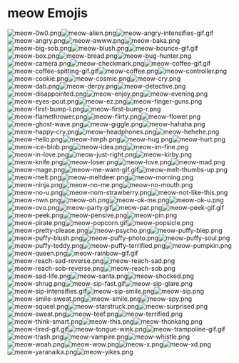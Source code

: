 # meow Emojis

![meow-0w0.png](meow-0w0.png)![meow-alien.png](meow-alien.png)![meow-angry-intensifies-gif.gif](meow-angry-intensifies-gif.gif)![meow-angry.png](meow-angry.png)![meow-awww.png](meow-awww.png)![meow-baka.png](meow-baka.png)![meow-big-sob.png](meow-big-sob.png)![meow-blush.png](meow-blush.png)![meow-bounce-gif.gif](meow-bounce-gif.gif)![meow-box.png](meow-box.png)![meow-bread.png](meow-bread.png)![meow-bug-hunter.png](meow-bug-hunter.png)![meow-camera.png](meow-camera.png)![meow-checkmark.png](meow-checkmark.png)![meow-coffee-gif.gif](meow-coffee-gif.gif)![meow-coffee-spitting-gif.gif](meow-coffee-spitting-gif.gif)![meow-coffee.png](meow-coffee.png)![meow-controller.png](meow-controller.png)![meow-cookie.png](meow-cookie.png)![meow-cosmic.png](meow-cosmic.png)![meow-cry.png](meow-cry.png)![meow-dab.png](meow-dab.png)![meow-derpy.png](meow-derpy.png)![meow-detective.png](meow-detective.png)![meow-disappointed.png](meow-disappointed.png)![meow-enjoy.png](meow-enjoy.png)![meow-evening.png](meow-evening.png)![meow-eyes-pout.png](meow-eyes-pout.png)![meow-ez.png](meow-ez.png)![meow-finger-guns.png](meow-finger-guns.png)![meow-first-bump-l.png](meow-first-bump-l.png)![meow-first-bump-r.png](meow-first-bump-r.png)![meow-flamethrower.png](meow-flamethrower.png)![meow-flirty.png](meow-flirty.png)![meow-flower.png](meow-flower.png)![meow-ghost-wave.png](meow-ghost-wave.png)![meow-giggle.png](meow-giggle.png)![meow-hahaha.png](meow-hahaha.png)![meow-happy-cry.png](meow-happy-cry.png)![meow-headphones.png](meow-headphones.png)![meow-hehehe.png](meow-hehehe.png)![meow-hello.png](meow-hello.png)![meow-hmph.png](meow-hmph.png)![meow-hug.png](meow-hug.png)![meow-hurt.png](meow-hurt.png)![meow-ice-blob.png](meow-ice-blob.png)![meow-idea.png](meow-idea.png)![meow-im-fine.png](meow-im-fine.png)![meow-in-love.png](meow-in-love.png)![meow-just-right.png](meow-just-right.png)![meow-kirby.png](meow-kirby.png)![meow-knife.png](meow-knife.png)![meow-loser.png](meow-loser.png)![meow-love.png](meow-love.png)![meow-mad.png](meow-mad.png)![meow-mage.png](meow-mage.png)![meow-me-want-gif.gif](meow-me-want-gif.gif)![meow-melt-thumbs-up.png](meow-melt-thumbs-up.png)![meow-melt.png](meow-melt.png)![meow-meltdeer.png](meow-meltdeer.png)![meow-morning.png](meow-morning.png)![meow-ninja.png](meow-ninja.png)![meow-no-me.png](meow-no-me.png)![meow-no-mouth.png](meow-no-mouth.png)![meow-no-u.png](meow-no-u.png)![meow-nom-strawberry.png](meow-nom-strawberry.png)![meow-not-like-this.png](meow-not-like-this.png)![meow-nwn.png](meow-nwn.png)![meow-oh.png](meow-oh.png)![meow-ok-me.png](meow-ok-me.png)![meow-ok-u.png](meow-ok-u.png)![meow-ovo.png](meow-ovo.png)![meow-party.gif](meow-party.gif)![meow-pat.png](meow-pat.png)![meow-peek-gif.gif](meow-peek-gif.gif)![meow-peek.png](meow-peek.png)![meow-pensive.png](meow-pensive.png)![meow-pin.png](meow-pin.png)![meow-pirate.png](meow-pirate.png)![meow-popcorn.gif](meow-popcorn.gif)![meow-popsicle.png](meow-popsicle.png)![meow-pretty-please.png](meow-pretty-please.png)![meow-psycho.png](meow-psycho.png)![meow-puffy-blep.png](meow-puffy-blep.png)![meow-puffy-blush.png](meow-puffy-blush.png)![meow-puffy-photo.png](meow-puffy-photo.png)![meow-puffy-soul.png](meow-puffy-soul.png)![meow-puffy-teddy.png](meow-puffy-teddy.png)![meow-puffy-terrified.png](meow-puffy-terrified.png)![meow-pumpkin.png](meow-pumpkin.png)![meow-queen.png](meow-queen.png)![meow-rainbow-gif.gif](meow-rainbow-gif.gif)![meow-reach-sad-reverse.png](meow-reach-sad-reverse.png)![meow-reach-sad.png](meow-reach-sad.png)![meow-reach-sob-reverse.png](meow-reach-sob-reverse.png)![meow-reach-sob.png](meow-reach-sob.png)![meow-sad-life.png](meow-sad-life.png)![meow-santa.png](meow-santa.png)![meow-shocked.png](meow-shocked.png)![meow-shrug.png](meow-shrug.png)![meow-sip-fast.gif](meow-sip-fast.gif)![meow-sip-glare.png](meow-sip-glare.png)![meow-sip-intensifies.gif](meow-sip-intensifies.gif)![meow-sip-smile.png](meow-sip-smile.png)![meow-sip.png](meow-sip.png)![meow-smile-sweat.png](meow-smile-sweat.png)![meow-smile.png](meow-smile.png)![meow-spy.png](meow-spy.png)![meow-squeel.png](meow-squeel.png)![meow-starstruck.png](meow-starstruck.png)![meow-surprised.png](meow-surprised.png)![meow-sweat.png](meow-sweat.png)![meow-teef.png](meow-teef.png)![meow-terrified.png](meow-terrified.png)![meow-think-smart.png](meow-think-smart.png)![meow-this.png](meow-this.png)![meow-thonkang.png](meow-thonkang.png)![meow-tired-gif.gif](meow-tired-gif.gif)![meow-tongue-wink.png](meow-tongue-wink.png)![meow-trampoline-gif.gif](meow-trampoline-gif.gif)![meow-trash.png](meow-trash.png)![meow-vampire.png](meow-vampire.png)![meow-whistle.png](meow-whistle.png)![meow-woah.png](meow-woah.png)![meow-wow.png](meow-wow.png)![meow-x.png](meow-x.png)![meow-xd.png](meow-xd.png)![meow-yaranaika.png](meow-yaranaika.png)![meow-yikes.png](meow-yikes.png)